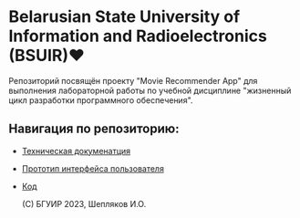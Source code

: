 # Belarusian State University of Information and Radioelectronics (BSUIR)❤️

Репозиторий посвящён проекту "Movie Recommender App" для выполнения лабораторной работы по учебной дисциплине "жизненный цикл разработки программного обеспечения".

## Навигация по репозиторию:

- [Техническая докуменатция](Документация/Requirements%20Document.md)
- [Прототип интерфейса пользователя](Документация/Прототип%20интерфейса%20(мокап).pdf)
- [Код](#установка)

  (С) БГУИР 2023, Шепляков И.О.


